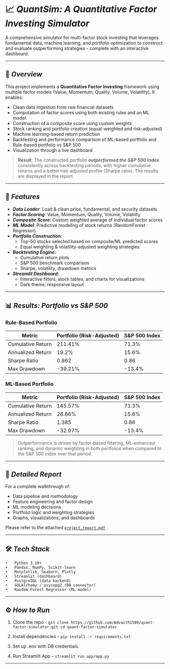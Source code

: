 # 📈 ***QuantSim: A Quantitative Factor Investing Simulator***

A comprehensive simulator for multi-factor stock investing that leverages fundamental data, machine learning, and portfolio optimization to construct and evaluate outperforming strategies - complete with an interactive dashboard.

---

## 🚀 ***Overview***

This project implements a **Quantitative Factor Investing** framework using multiple factor models (Value, Momentum, Quality, Volume, Volatility). It enables:
- Clean data ingestion from raw financial datasets
- Computation of factor scores using both existing rules and an ML model.
- Construction of a composite score using custom weights
- Stock ranking and portfolio creation (equal-weighted and risk-adjusted)
- Machine learning-based return prediction
- Backtesting and performance comparison of ML-based portfolio and Rule-based portfolio vs S&P 500
- Visualization through a live dashboard 

> **Result**: The constructed portfolio ***outperformed the S&P 500 Index*** consistently across backtesting periods, with higher cumulative returns and a better risk-adjusted profile (Sharpe ratio). The results are displayed in the report.

---

## 🧩 ***Features***

- ***Data Loader***: Load & clean price, fundamental, and security datasets
- ***Factor Scoring***: Value, Momentum, Quality, Volume, Volatility
- ***Composite Score***: Custom weighted average of individual factor scores
- ***ML Model***: Predictive modeling of stock returns (RandomForest Regressor)
- ***Portfolio Construction:***
  - Top-50 stocks selected based on composite/ML predicted scores
  - Equal weighting & volatility-adjusted weighting strategies
- ***Backtesting Engine:***
  - Cumulative return plots
  - S&P 500 benchmark comparison
  - Sharpe, volatility, drawdown metrics
- ***Streamlit Dashboard:***
  - Interactive filters, stock tables, and charts for visualizations
  - Dark theme, responsive layout

---

## 📊 ***Results: Portfolio vs S&P 500***

### Rule-Based Portfolio
| Metric                  | Portfolio (Risk-Adjusted) | S&P 500 Index |
|-------------------------|---------------------------|---------------|
| Cumulative Return       | 211.41%                   | 71.3%         |
| Annualized Return       | 19.2%                     | 15.6%         |
| Sharpe Ratio            | 0.862                     | 0.86          |
| Max Drawdown            | -39.21%                   | -13.4%        |

### ML-Based Portfolio
| Metric                  | Portfolio (Risk-Adjusted) | S&P 500 Index |
|-------------------------|---------------------------|---------------|
| Cumulative Return       | 145.57%                   | 71.3%         |
| Annualized Return       | 28.86%                    | 15.6%         |
| Sharpe Ratio            | 1.385                     | 0.86          |
| Max Drawdown            | -32.07%                   | -13.4%        |

> Outperformance is driven by factor-based filtering, ML-enhanced ranking, and dynamic weighting in both portfolios when compared to the S&P 500 index over that period.

---

## 📄 ***Detailed Report***

For a complete walkthrough of:
- Data pipeline and methodology
- Feature engineering and factor design
- ML modeling decisions
- Portfolio logic and weighting strategies
- Graphs, visualizations, and dashboards

Please refer to the attached [`project_report.pdf`](./docs/project_report.pdf)

---

## 🛠️ ***Tech Stack***
	•	Python 3.10+
	•	Pandas, NumPy, Scikit-learn 
	•	Matplotlib, Seaborn, Plotly
	•	Streamlit (dashboard)
	•	PostgreSQL (data backend)
	•	SQLAlchemy / psycopg2 (DB connector)
	•	Random Forest Regressor (ML model)

---
## ⚙️ ***How to Run***

1. Clone the repo -
`git clone https://github.com/Advaith1509/quant-factor-simulator.git
cd quant-factor-simulator`

2. Install dependencies -
`pip install -r requirements.txt`

3. Set up .env with DB credentials.
   
4. Run Streamlit App -
`streamlit run app/app.py`

---
